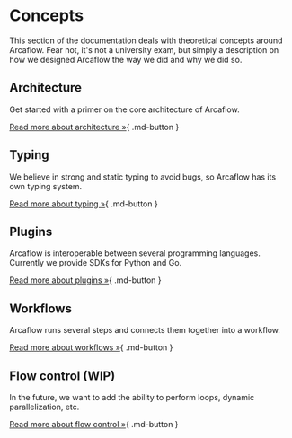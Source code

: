 # Concepts

This section of the documentation deals with theoretical concepts around Arcaflow. Fear not, it's not a university exam, but simply a description on how we designed Arcaflow the way we did and why we did so.

<h2>Architecture</h2>

Get started with a primer on the core architecture of Arcaflow.

[Read more about architecture &raquo;](architecture.md){ .md-button }

<h2>Typing</h2>

We believe in strong and static typing to avoid bugs, so Arcaflow has its own typing system.

[Read more about typing &raquo;](typing.md){ .md-button }

<h2>Plugins</h2>

Arcaflow is interoperable between several programming languages. Currently we provide SDKs for Python and Go.

[Read more about plugins &raquo;](plugins.md){ .md-button }

<h2>Workflows</h2>

Arcaflow runs several steps and connects them together into a workflow.

[Read more about workflows &raquo;](workflows.md){ .md-button }

<h2>Flow control (WIP)</h2>

In the future, we want to add the ability to perform loops, dynamic parallelization, etc.

[Read more about flow control &raquo;](flowcontrol.md){ .md-button }
